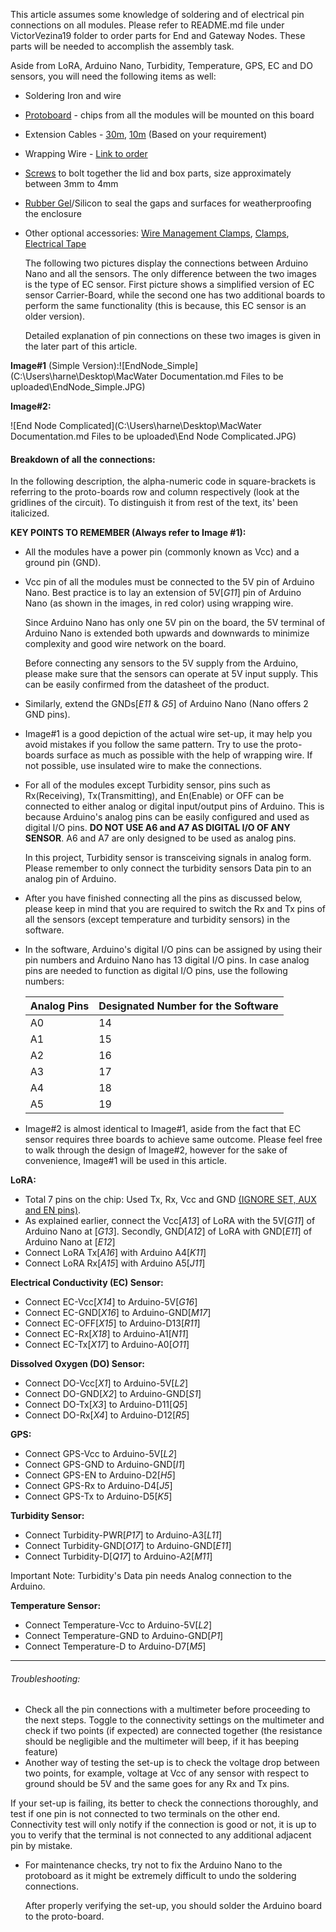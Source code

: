 This article assumes some knowledge of soldering and of electrical pin connections on all modules. Please refer to README.md file under VictorVezina19 folder to order parts for End and Gateway Nodes. These parts will be needed to accomplish the assembly task. 

Aside from LoRA, Arduino Nano, Turbidity, Temperature, GPS, EC and DO sensors, you will need the following items as well:

- Soldering Iron and wire

- [Protoboard](https://www.amazon.ca/Prototype-Soldering-Universal-Printed-Electronic/dp/B07F7WBY7Y/ref=sr_1_1?keywords=50+Pcs+Double+Sided+PCB+Board+Prototype+Kit+Soldering+5+Sizes%2C+Universal+Printed+Circuit+Board+for+DIY+and+Electronic+Project&qid=1561752898&s=hi&sr=1-1) - chips from all the modules will be mounted on this board

- Extension Cables - [30m](https://www.amazon.ca/iCreating-100ft-Extension-Changing-Flexible/dp/B07BJJK863/ref=sr_1_1_sspa?keywords=3+cable+pins+extension+cord&qid=1565811677&s=kitchen&sr=1-1-spons&psc=1&spLa=ZW5jcnlwdGVkUXVhbGlmaWVyPUEyQzJENlpNMkQ0UFNCJmVuY3J5cHRlZElkPUEwMzAxNzk1MldKQ0hFUTlESU1MMSZlbmNyeXB0ZWRBZElkPUEwOTU4NzQ1MVFGVllLM0lYU0tYVyZ3aWRnZXROYW1lPXNwX2F0ZiZhY3Rpb249Y2xpY2tSZWRpcmVjdCZkb05vdExvZ0NsaWNrPXRydWU=), [10m](https://www.amazon.ca/JACKYLED-Extension-32-8ft-Splitter-connectors/dp/B075YG2B18/ref=pd_sbs_107_5/154-2633804-7590013?_encoding=UTF8&pd_rd_i=B075YG2B18&pd_rd_r=53c70ff6-961d-4914-8689-a62aaece5d66&pd_rd_w=173ag&pd_rd_wg=5qHDi&pf_rd_p=5dcda75b-8643-4da3-9bb1-5c0233790500&pf_rd_r=9M1SQYYH0Z4JRXS7B4DG&psc=1&refRID=9M1SQYYH0Z4JRXS7B4DG=) (Based on your requirement)

- Wrapping Wire - [Link to order](https://www.amazon.ca/Breadboard-B-30-1000-Plated-Copper-Wrapping/dp/B008AGUAII/ref=asc_df_B008AGUAII/?tag=googleshopc0c-20&linkCode=df0&hvadid=335174690103&hvpos=1o6&hvnetw=g&hvrand=12611580164319843966&hvpone=&hvptwo=&hvqmt=&hvdev=c&hvdvcmdl=&hvlocint=&hvlocphy=9000871&hvtargid=pla-421501630000&psc=1)

- [Screws](https://www.homedepot.ca/product/paulin-8-32x1-4-ss-pan-phillips-mach-screw/1000423510) to bolt together the lid and box parts, size approximately between 3mm to 4mm

- [Rubber Gel](https://www.canadiantire.ca/en/pdp/the-right-stuff-instant-gasket-maker-for-domestics-0382505p.html#srp)/Silicon to seal the gaps and surfaces for weatherproofing the enclosure

- Other optional accessories: [Wire Management Clamps](https://www.homedepot.ca/product/gardner-bender-3-8-x-1-4-inch-one-hole-plastic-cable-clamp-18-pack-/1000104384), [Clamps](https://www.canadiantire.ca/en/pdp/dundas-jafine-metal-worm-gear-clamp-4-in-0642957p.html#srp), [Electrical Tape](https://www.homedepot.ca/product/commercial-electric-1-2-inch-x-20-ft-vinyl-electrical-tape-multi-coloured-6-pack-/1001098924) 

  

  The following two pictures display the connections between Arduino Nano and all the sensors. The only difference between the two images is the type of EC sensor. First picture shows a simplified version of EC sensor Carrier-Board, while the second one has two additional boards to perform the same functionality (this is because, this EC sensor is an older version). 

  

  Detailed explanation of pin connections on these two images is given in the later part of this article. 

**Image#1** (Simple Version):![EndNode_Simple](C:\Users\harne\Desktop\MacWater Documentation\.md Files to be uploaded\EndNode_Simple.JPG)

**Image#2:**

![End Node Complicated](C:\Users\harne\Desktop\MacWater Documentation\.md Files to be uploaded\End Node Complicated.JPG)



#### Breakdown of all the connections:

In the following description, the alpha-numeric code in square-brackets is referring to the proto-boards row and column respectively (look at the gridlines of the circuit). To distinguish it from rest of the text, its' been italicized. 



**KEY POINTS TO REMEMBER (Always refer to Image #1):**  

- All the modules have a power pin (commonly known as Vcc) and a ground pin (GND).

- Vcc pin of all the modules must be connected to the 5V pin of Arduino Nano. Best practice is to lay an extension of 5V[*G11*] pin of Arduino Nano (as shown in the images, in red color) using wrapping wire. 

  Since Arduino Nano has only one 5V pin on the board, the 5V terminal of Arduino Nano is extended both upwards and downwards to minimize complexity and good wire network on the board.

  Before connecting any sensors to the 5V supply from the Arduino, please make sure that the sensors can operate at 5V input supply. This can be easily confirmed from the datasheet of the product.

- Similarly, extend the GNDs[*E11* & *G5*] of Arduino Nano (Nano offers 2 GND pins).

- Image#1 is a good depiction of the actual wire set-up, it may help you avoid mistakes if you follow the same pattern. Try to use the proto-boards surface as much as possible with the help of wrapping wire. If not possible, use insulated wire to make the connections. 

- For all of the modules except Turbidity sensor, pins such as Rx(Receiving), Tx(Transmitting), and En(Enable) or OFF can be connected to either analog or digital input/output pins of Arduino. This is because Arduino's analog pins can be easily configured and used as digital I/O pins. **DO NOT USE A6 and A7 AS DIGITAL I/O OF ANY SENSOR**. A6 and A7 are only designed to be used as analog pins.

  In this project, Turbidity sensor is transceiving signals in analog form. Please remember to only connect the turbidity sensors Data pin to an analog pin of Arduino.

- After you have finished connecting all the pins as discussed below, please keep in mind that you are required to switch the Rx and Tx pins of all the sensors (except temperature and turbidity sensors) in the software.

- In the software, Arduino's digital I/O pins can be assigned by using their pin numbers and Arduino Nano has 13 digital I/O pins. In case analog pins are needed to function as digital I/O pins, use the following numbers:

  | Analog Pins | Designated Number for the Software |
  | ----------- | ---------------------------------- |
  | A0          | 14                                 |
  | A1          | 15                                 |
  | A2          | 16                                 |
  | A3          | 17                                 |
  | A4          | 18                                 |
  | A5          | 19                                 |

  

- Image#2 is almost identical to Image#1, aside from the fact that EC sensor requires three boards to achieve same outcome. Please feel free to walk through the design of Image#2, however for the sake of convenience, Image#1 will be used in this article.



**LoRA:**

- Total 7 pins on the chip: Used Tx, Rx, Vcc and GND <u>(IGNORE SET, AUX and EN pins)</u>.
- As explained earlier, connect the Vcc[*A13*] of LoRA with the 5V[*G11*] of Arduino Nano at [*G13*]. Secondly, GND[*A12*] of LoRA with GND[*E11*] of Arduino Nano at [*E12*]
- Connect LoRA Tx[*A16*] with Arduino A4[*K11*]
- Connect LoRA Rx[*A15*] with Arduino A5[*J11*]



**Electrical Conductivity (EC) Sensor:**

- Connect EC-Vcc[*X14*] to Arduino-5V[*G16*]
- Connect EC-GND[*X16*] to Arduino-GND[*M17*]
- Connect EC-OFF[*X15*] to Arduino-D13[*R11*]
- Connect EC-Rx[*X18*] to Arduino-A1[*N11*]
- Connect EC-Tx[*X17*] to Arduino-A0[*O11*]



**Dissolved Oxygen (DO) Sensor:**

- Connect DO-Vcc[*X1*] to Arduino-5V[*L2*]
- Connect DO-GND[*X2*] to Arduino-GND[*S1*]
- Connect DO-Tx[*X3*] to Arduino-D11[*Q5*]
- Connect DO-Rx[*X4*] to Arduino-D12[*R5*]



**GPS:**

- Connect GPS-Vcc to Arduino-5V[*L2*]
- Connect GPS-GND to Arduino-GND[*I1*]
- Connect GPS-EN to Arduino-D2[*H5*]
- Connect GPS-Rx to Arduino-D4[*J5*]
- Connect GPS-Tx to Arduino-D5[*K5*]



**Turbidity Sensor:**

- Connect Turbidity-PWR[*P17*] to Arduino-A3[*L11*]
- Connect Turbidity-GND[*O17*] to Arduino-GND[*E11*]
- Connect Turbidity-D[*Q17*] to Arduino-A2[*M11*]

Important Note: Turbidity's Data pin needs Analog connection to the Arduino.



**Temperature Sensor:**

- Connect Temperature-Vcc to Arduino-5V[*L2*]
- Connect Temperature-GND to Arduino-GND[*P1*]
- Connect Temperature-D to Arduino-D7[*M5*]



------

###### Troubleshooting:

- Check all the pin connections with a multimeter before proceeding to the next steps. Toggle to the connectivity settings on the multimeter and check if two points (if expected) are connected together (the resistance should be negligible and the multimeter will beep, if it has beeping feature)
- Another way of testing the set-up is to check the voltage drop between two points, for example, voltage at Vcc of any sensor with respect to ground should be 5V and the same goes for any Rx and Tx pins. 

If your set-up is failing, its better to check the connections thoroughly, and test if one pin is not connected to two terminals on the other end. Connectivity test will only notify if the connection is good or not, it is up to you to verify that the terminal is not connected to any additional adjacent pin by mistake.  



- For maintenance checks, try not to fix the Arduino Nano to the protoboard as it might be extremely difficult to undo the soldering connections. 

  After properly verifying the set-up, you should solder the Arduino board to the proto-board.